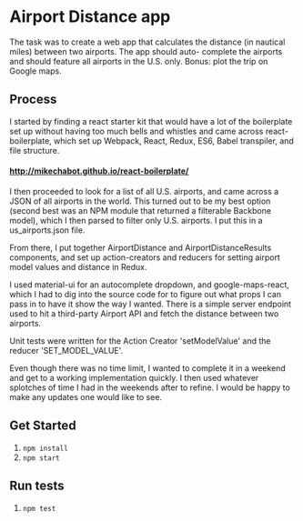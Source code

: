 # Airport Distance app
The task was to create a web app that calculates the distance (in nautical miles) between two airports. The app should auto-
complete the airports and should feature all airports in the U.S. only. Bonus: plot the trip on Google maps.

## Process
I started by finding a react starter kit that would have a lot of the boilerplate set up without having too much bells and whistles and came across react-boilerplate, which set up Webpack, React, Redux, ES6, Babel transpiler, and file structure.

#### http://mikechabot.github.io/react-boilerplate/

I then proceeded to look for a list of all U.S. airports, and came across a JSON of all airports in the world. This turned out to be my best option (second best was an NPM module that returned a filterable Backbone model), which I then parsed to filter only U.S. airports. I put this in a us_airports.json file.

From there, I put together AirportDistance and AirportDistanceResults components, and set up action-creators and reducers for setting airport model values and distance in Redux.

I used material-ui for an autocomplete dropdown, and google-maps-react, which I had to dig into the source code for to figure out what props I can pass in to have it show the way I wanted. There is a simple server endpoint used to hit a third-party Airport API and fetch the distance between two airports.

Unit tests were written for the Action Creator 'setModelValue' and the reducer 'SET_MODEL_VALUE'. 

Even though there was no time limit, I wanted to complete it in a weekend and get to a working implementation quickly. I then used whatever splotches of time I had in the weekends after to refine. I would be happy to make any updates one would like to see.


## Get Started
1. `npm install`
2. `npm start`

## Run tests
1. `npm test`
